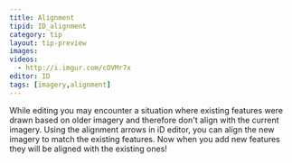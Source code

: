 ```yaml
---
title: Alignment
tipid: ID_alignment
category: tip
layout: tip-preview
images: 
videos: 
  - http://i.imgur.com/cOVMr7x 
editor: ID
tags: [imagery,alignment]
---
```


While editing you may encounter a situation where existing features were drawn based on older imagery and therefore don't align with the current imagery. 
Using the alignment arrows in iD editor, you can align the new imagery to match the existing features. Now when you add
new features they will be aligned with the existing ones!
